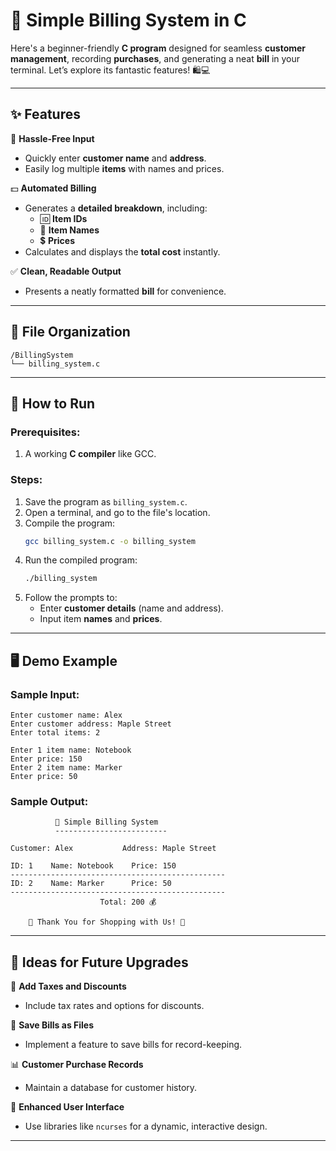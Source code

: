 # **🧾 Simple Billing System in C**

Here's a beginner-friendly **C program** designed for seamless **customer management**, recording **purchases**, and generating a neat **bill** in your terminal. Let’s explore its fantastic features! 🛍️💻  

---

## **✨ Features**  

📝 **Hassle-Free Input**  
- Quickly enter **customer name** and **address**.  
- Easily log multiple **items** with names and prices.  

💵 **Automated Billing**  
- Generates a **detailed breakdown**, including:  
  - 🆔 **Item IDs**  
  - 🛒 **Item Names**  
  - 💲 **Prices**  
- Calculates and displays the **total cost** instantly.  

✅ **Clean, Readable Output**  
- Presents a neatly formatted **bill** for convenience.  

---

## **📂 File Organization**  

```plaintext  
/BillingSystem  
└── billing_system.c  
```  

---

## **🚀 How to Run**  

### Prerequisites:  
1. A working **C compiler** like GCC.  

### Steps:  
1. Save the program as `billing_system.c`.  
2. Open a terminal, and go to the file's location.  
3. Compile the program:  
   ```bash  
   gcc billing_system.c -o billing_system  
   ```  
4. Run the compiled program:  
   ```bash  
   ./billing_system  
   ```  
5. Follow the prompts to:  
   - Enter **customer details** (name and address).  
   - Input item **names** and **prices**.  

---

## **🖥️ Demo Example**  

### **Sample Input:**  
```plaintext  
Enter customer name: Alex  
Enter customer address: Maple Street  
Enter total items: 2  

Enter 1 item name: Notebook  
Enter price: 150  
Enter 2 item name: Marker  
Enter price: 50  
```  

### **Sample Output:**  
```plaintext  
          🧾 Simple Billing System  
          -------------------------  

Customer: Alex           Address: Maple Street  

ID: 1    Name: Notebook    Price: 150  
------------------------------------------------  
ID: 2    Name: Marker      Price: 50  
------------------------------------------------  
                    Total: 200 💰  

    🎉 Thank You for Shopping with Us! 🎉  
```  

---

## **🌟 Ideas for Future Upgrades**  

🔧 **Add Taxes and Discounts**  
   - Include tax rates and options for discounts.  

📄 **Save Bills as Files**  
   - Implement a feature to save bills for record-keeping.  

📊 **Customer Purchase Records**  
   - Maintain a database for customer history.  

🎨 **Enhanced User Interface**  
   - Use libraries like `ncurses` for a dynamic, interactive design.  

--- 
